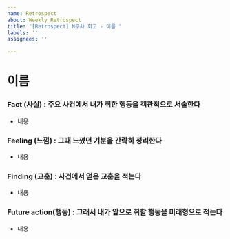 ```yaml
---
name: Retrospect
about: Weekly Retrospect
title: "[Retrospect] N주차 회고 - 이름 "
labels: ''
assignees: ''

---
```


# 이름

### Fact (사실) : 주요 사건에서 내가 취한 행동을 객관적으로 서술한다
- 내용 

### Feeling (느낌) : 그때 느꼈던 기분을 간략히 정리한다
- 내용 

### Finding (교훈) : 사건에서 얻은 교훈을 적는다 
- 내용 

### Future action(행동) : 그래서 내가 앞으로 취할 행동을 미래형으로 적는다 
- 내용
